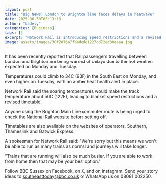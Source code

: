 ```yaml
---
layout: post
title: "Big News: London to Brighton line faces delays in heatwave"
date: 2025-06-30T05:13:18
author: "badely"
categories: [Business]
tags: []
excerpt: "Network Rail is introducing speed restrictions and a revised timetable for Monday and Tuesday."
image: assets/images/30f2076a7fb4dedc1227cd72ad30eaaa.jpg
---
```


It has been recently reported that Rail passengers travelling between London and Brighton are being warned of delays due to the hot weather expected on Monday and Tuesday.

Temperatures could climb to 34C (93F) in the South East on Monday, and even higher on Tuesday, with an amber heat health alert in place.

Network Rail said the soaring temperatures would make the track temperature about 50C (122F), leading to blanket speed restrictions and a revised timetable.

Anyone using the Brighton Main Line commuter route is being urged to check the National Rail website before setting off.

Timetables are also available on the websites of operators, Southern, Thameslink and Gatwick Express.

A spokesman for Network Rail said: "We're sorry but this means we won't be able to run as many trains as normal and journeys will take longer.

"Trains that are running will also be much busier. If you are able to work from home then that may be your best option."

Follow BBC Sussex on Facebook, on X, and on Instagram. Send your story ideas to southeasttoday@bbc.co.uk  or WhatsApp us on 08081 002250.

